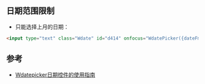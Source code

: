 
## 日期范围限制
- 只能选择上月的日期： 
```html
<input type="text" class="Wdate" id="d414" onfocus="WdatePicker({dateFmt: 'yyyy-MM-dd HH:mm:ss',minDate: '%y-#{%M-1}-01', maxDate: '%y-#{%M-1}-%ld'})"/>
```

## 参考
- [Wdatepicker日期控件的使用指南](http://blog.csdn.net/wanglei19880622/article/details/8051322)
